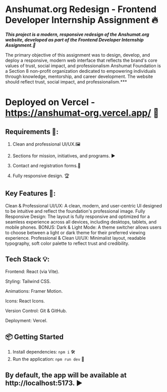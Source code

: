 # Anshumat.org Redesign - Frontend Developer Internship Assignment 🔥
***This project is a modern, responsive redesign of the Anshumat.org website, developed as part of the Frontend Developer Internship Assignment.🌟***

The primary objective of this assignment was to design, develop, and deploy a responsive, modern web interface that reflects the brand's core values of trust, social impact, and professionalism
Anshumat Foundation is a Section 8 non-profit organization dedicated to empowering individuals through knowledge, mentorship, and career development. The website should reflect trust, social impact, and professionalism.***

# Deployed on Vercel - https://anshumat-org.vercel.app/ 🚀


## Requirements 🌌:

1. Clean and professional UI/UX.🖼️

2. Sections for mission, initiatives, and programs. ▶️

3. Contact and registration forms.📝

4. Fully responsive design. 🏆

## Key Features 🤖:
Clean & Professional UI/UX: A clean, modern, and user-centric UI designed to be intuitive and reflect the foundation's professional image.
Fully Responsive Design: The layout is fully responsive and optimized for a seamless experience across all devices, including desktops, tablets, and mobile phones.
BONUS: Dark & Light Mode: A theme switcher allows users to choose between a light or dark theme for their preferred viewing experience.
Professional & Clean UI/UX: Minimalist layout, readable typography, soft color palette to reflect trust and credibility.

## Tech Stack 💡:
Frontend: React (via Vite).

Styling: Tailwind CSS.

Animations: Framer Motion.

Icons: React Icons.

Version Control: Git & GitHub.

Deployment: Vercel.

## 📦 Getting Started

 1. Install dependencies: `npm i` 🛠
 2. Run the application: `npm run dev` 🚀

## By default, the app will be available at http://localhost:5173. ▶️
